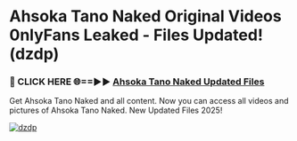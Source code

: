 # Ahsoka Tano Naked Original Videos 0nlyFans Leaked - Files Updated! (dzdp)

<h3>🔴 CLICK HERE 🌐==►► <a href="https://tinyurl.com/yckcrads" rel="nofollow">Ahsoka Tano Naked Updated Files</a></h3>

Get Ahsoka Tano Naked and all content. Now you can access all videos and pictures of Ahsoka Tano Naked. New Updated Files 2025!

[![dzdp](https://i.imgur.com/hpKpOFt.gif)](https://tinyurl.com/yckcrads)
